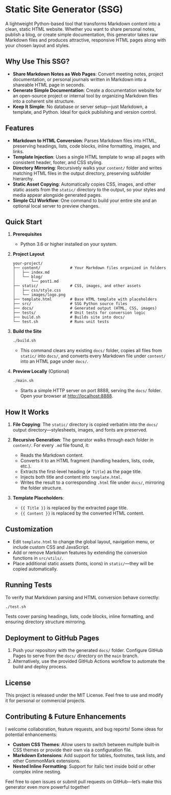 # Static Site Generator (SSG)

A lightweight Python-based tool that transforms Markdown content into a clean, static HTML website. Whether you want to share personal notes, publish a blog, or create simple documentation, this generator takes raw Markdown files and produces attractive, responsive HTML pages along with your chosen layout and styles.

## Why Use This SSG?

- **Share Markdown Notes as Web Pages**: Convert meeting notes, project documentation, or personal journals written in Markdown into a shareable HTML page in seconds.
- **Generate Simple Documentation**: Create a documentation website for an open-source project or internal tool by organizing Markdown files into a coherent site structure.
- **Keep It Simple**: No database or server setup—just Markdown, a template, and Python. Ideal for quick publishing and version control.

## Features

- **Markdown to HTML Conversion**: Parses Markdown files into HTML, preserving headings, lists, code blocks, inline formatting, images, and links.
- **Template Injection**: Uses a single HTML template to wrap all pages with consistent header, footer, and CSS styling.
- **Directory Mirroring**: Recursively walks your `content/` folder and writes matching HTML files in the output directory, preserving subfolder hierarchy.
- **Static Asset Copying**: Automatically copies CSS, images, and other static assets from the `static/` directory to the output, so your styles and media appear alongside generated pages.
- **Simple CLI Workflow**: One command to build your entire site and an optional local server to preview changes.

## Quick Start

1. **Prerequisites**

   - Python 3.6 or higher installed on your system.

2. **Project Layout**

   ```
   your-project/
   ├── content/             # Your Markdown files organized in folders
   │   ├── index.md
   │   └── blog/
   │       └── post1.md
   ├── static/              # CSS, images, and other assets
   │   ├── css/style.css
   │   └── images/logo.png
   ├── template.html        # Base HTML template with placeholders
   ├── src/                 # SSG Python source files
   ├── docs/                # Generated output (HTML, CSS, images)
   ├── tests/               # Unit tests for conversion logic
   ├── build.sh             # Builds site into docs/
   └── test.sh              # Runs unit tests
   ```

3. **Build the Site**

   ```bash
   ./build.sh
   ```

   - This command clears any existing `docs/` folder, copies all files from `static/` into `docs/`, and converts every Markdown file under `content/` into an HTML page under `docs/`.

4. **Preview Locally** (Optional)

   ```bash
   ./main.sh
   ```

   - Starts a simple HTTP server on port 8888, serving the `docs/` folder. Open your browser at [http://localhost:8888](http://localhost:8888).

## How It Works

1. **File Copying**: The `static/` directory is copied verbatim into the `docs/` output directory—stylesheets, images, and fonts are preserved.

2. **Recursive Generation**: The generator walks through each folder in `content/`. For every `.md` file found, it:

   - Reads the Markdown content.
   - Converts it to an HTML fragment (handling headers, lists, code, etc.).
   - Extracts the first-level heading (`# Title`) as the page title.
   - Injects both title and content into `template.html`.
   - Writes the result to a corresponding `.html` file under `docs/`, mirroring the folder structure.

3. **Template Placeholders**:

   - `{{ Title }}` is replaced by the extracted page title.
   - `{{ Content }}` is replaced by the converted HTML content.

## Customization

- Edit `template.html` to change the global layout, navigation menu, or include custom CSS and JavaScript.
- Add or remove Markdown features by extending the conversion functions in `src/utils/`.
- Place additional static assets (fonts, icons) in `static/`—they will be copied automatically.

## Running Tests

To verify that Markdown parsing and HTML conversion behave correctly:

```bash
./test.sh
```

Tests cover parsing headings, lists, code blocks, inline formatting, and ensuring directory structure mirroring.

## Deployment to GitHub Pages

1. Push your repository with the generated `docs/` folder. Configure GitHub Pages to serve from the `docs/` directory on the `main` branch.
2. Alternatively, use the provided GitHub Actions workflow to automate the build and deploy process.

## License

This project is released under the MIT License. Feel free to use and modify it for personal or commercial projects.

## Contributing & Future Enhancements

I welcome collaboration, feature requests, and bug reports! Some ideas for potential enhancements:

- **Custom CSS Themes**: Allow users to switch between multiple built‐in CSS themes or provide their own via a configuration file.
- **Markdown Extensions**: Add support for tables, footnotes, task lists, and other CommonMark extensions.
- **Nested Inline Formatting**: Support for italic text inside bold or other complex inline nesting.

Feel free to open issues or submit pull requests on GitHub—let’s make this generator even more powerful together!
